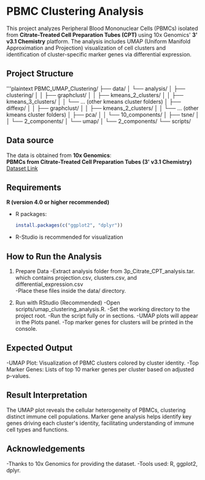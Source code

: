 # PBMC Clustering Analysis

This project analyzes Peripheral Blood Mononuclear Cells (PBMCs) isolated from **Citrate-Treated Cell Preparation Tubes (CPT)** using 10x Genomics' **3' v3.1 Chemistry** platform. The analysis includes UMAP (Uniform Manifold Approximation and Projection) visualization of cell clusters and identification of cluster-specific marker genes via differential expression.

## Project Structure

'''plaintext
PBMC_UMAP_Clustering/
├── data/
│   └── analysis/
│       ├── clustering/
│       │   ├── graphclust/
│       │   ├── kmeans_2_clusters/
│       │   ├── kmeans_3_clusters/
│       │   └── ... (other kmeans cluster folders)
│       ├── diffexp/
│       │   ├── graphclust/
│       │   ├── kmeans_2_clusters/
│       │   └── ... (other kmeans cluster folders)
│       ├── pca/
│       │   └── 10_components/
│       ├── tsne/
│       │   └── 2_components/
│       └── umap/
│           └── 2_components/
└── scripts/

## Data source

The data is obtained from **10x Genomics**:  
**PBMCs from Citrate-Treated Cell Preparation Tubes (3' v3.1 Chemistry)**  
[Dataset Link](https://www.10xgenomics.com/datasets/pbmcs-3p_citrate_cpt-3-1-standard)

## Requirements

**R (version 4.0 or higher recommended)**
- R packages:
  ```r
  install.packages(c("ggplot2", "dplyr"))
- R-Studio is recommended for visualization

## How to Run the Analysis
1. Prepare Data
-Extract analysis folder from 3p_Citrate_CPT_analysis.tar. which contains projection.csv, clusters.csv, and differential_expression.csv  
-Place these files inside the data/ directory.

2. Run with RStudio (Recommended)
-Open scripts/umap_clustering_analysis.R.
-Set the working directory to the project root.
-Run the script fully or in sections.
-UMAP plots will appear in the Plots panel.
-Top marker genes for clusters will be printed in the console.

## Expected Output
-UMAP Plot: Visualization of PBMC clusters colored by cluster identity.
-Top Marker Genes: Lists of top 10 marker genes per cluster based on adjusted p-values.

## Result Interpretation
The UMAP plot reveals the cellular heterogeneity of PBMCs, clustering distinct immune cell populations. Marker gene analysis helps identify key genes driving each cluster's identity, facilitating understanding of immune cell types and functions.

## Acknowledgements
-Thanks to 10x Genomics for providing the dataset.
-Tools used: R, ggplot2, dplyr.
